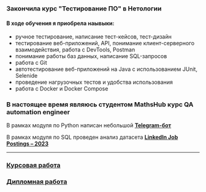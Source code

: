 ### Закончила курс "Тестирование ПО" в Нетологии

#### В ходе обучения я приобрела наывыки: 

* ручное тестирование, написание тест-кейсов, тест-дизайн
* тестирование веб-приложений, API, понимание клиент-серверного взаимодействия, работа с DevTools, Postman
* понимание работы баз данных, написание SQL-запросов
* работа с Git
* автотестирование веб-приложений на Java с использованием JUnit, Selenide
* проведение нагрузочных тестов и удобства использования
* работа с Docker и Docker Compose

### В настоящее время являюсь студентом MathsHub курс QA automation engineer

В рамках модуля по Python написан небольшой  **[Telegram-бот](https://github.com/Satura/Finance_Space_Bot)**

В рамках модуля по SQL проведен анализ датасета **[LinkedIn Job Postings – 2023](https://github.com/Satura/SQL_final_project/tree/main)**

<!--
**Satura/Satura** is a ✨ _special_ ✨ repository because its `README.md` (this file) appears on your GitHub profile.

Here are some ideas to get you started:

- 🔭 I’m currently working on ...
- 🌱 I’m currently learning ...
- 👯 I’m looking to collaborate on ...
- 🤔 I’m looking for help with ...
- 💬 Ask me about ...
- 📫 How to reach me: ...
- 😄 Pronouns: ...
- ⚡ Fun fact: ...
-->
<!-- 
### 
-->
---


### [Курсовая работа](https://github.com/Satura/Coursework-IQA)

### [Дипломная работа](https://github.com/Satura/DiplomaQA)

<!-- 

<img align="left" alt="Postman" width="26px" src="https://www.ade-technologies.com/images/Postman_tool.png"/>
<img align="left" alt="JMeter" width="26px" src="https://s3-ap-northeast-1.amazonaws.com/doridorian.com/blog/assets/2017-11-25/img-1.png"/>
<img align="left" alt="Docker" width="26px" src="https://avatars.githubusercontent.com/u/30554787?s=400&amp;v=4"/>

-->
